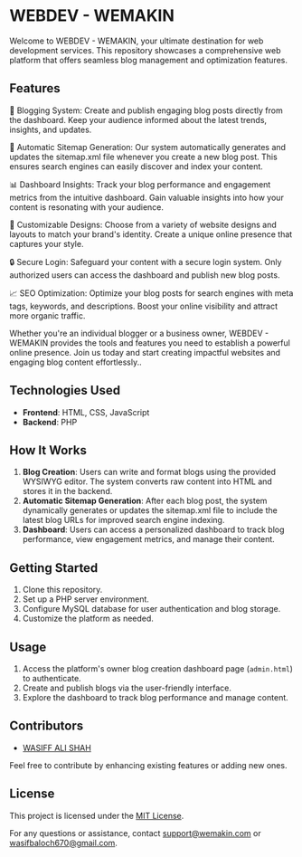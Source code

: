 # WEBDEV - WEMAKIN

Welcome to WEBDEV - WEMAKIN, your ultimate destination for web development services. This repository showcases a comprehensive web platform that offers seamless blog management and optimization features.

## Features
📝 Blogging System: Create and publish engaging blog posts directly from the dashboard. Keep your audience informed about the latest trends, insights, and updates.

🔄 Automatic Sitemap Generation: Our system automatically generates and updates the sitemap.xml file whenever you create a new blog post. This ensures search engines can easily discover and index your content.

📊 Dashboard Insights: Track your blog performance and engagement metrics from the intuitive dashboard. Gain valuable insights into how your content is resonating with your audience.

🎨 Customizable Designs: Choose from a variety of website designs and layouts to match your brand's identity. Create a unique online presence that captures your style.

🔒 Secure Login: Safeguard your content with a secure login system. Only authorized users can access the dashboard and publish new blog posts.

📈 SEO Optimization: Optimize your blog posts for search engines with meta tags, keywords, and descriptions. Boost your online visibility and attract more organic traffic.

Whether you're an individual blogger or a business owner, WEBDEV - WEMAKIN provides the tools and features you need to establish a powerful online presence. Join us today and start creating impactful websites and engaging blog content effortlessly..

## Technologies Used

- **Frontend**: HTML, CSS, JavaScript
- **Backend**: PHP

## How It Works

1. **Blog Creation**: Users can write and format blogs using the provided WYSIWYG editor. The system converts raw content into HTML and stores it in the backend.
2. **Automatic Sitemap Generation**: After each blog post, the system dynamically generates or updates the sitemap.xml file to include the latest blog URLs for improved search engine indexing.
3. **Dashboard**: Users can access a personalized dashboard to track blog performance, view engagement metrics, and manage their content.

## Getting Started

1. Clone this repository.
2. Set up a PHP server environment.
3. Configure MySQL database for user authentication and blog storage.
4. Customize the platform as needed.

## Usage

1. Access the platform's owner blog creation dashboard page (`admin.html`) to authenticate.
2. Create and publish blogs via the user-friendly interface.
3. Explore the dashboard to track blog performance and manage content.

## Contributors

- [WASIFF ALI SHAH](https://github.com/wasiff125)

Feel free to contribute by enhancing existing features or adding new ones.

## License

This project is licensed under the [MIT License](LICENSE).

For any questions or assistance, contact [support@wemakin.com](mailto:support@wemakin.com) or [wasifbaloch670@gmail.com](mailto:wasifbaloch670@gmail.com).

